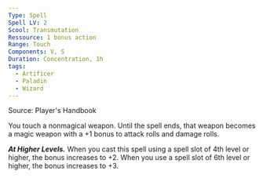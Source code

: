 ```yaml
---
Type: Spell
Spell LV: 2
Scool: Transmutation
Ressource: 1 bonus action
Range: Touch
Components: V, S
Duration: Concentration, 1h
tags:
  - Artificer
  - Paladin
  - Wizard
---
```

Source: Player's Handbook

You touch a nonmagical weapon. Until the spell ends, that weapon becomes a magic weapon with a +1 bonus to attack rolls and damage rolls.

**_At Higher Levels._** When you cast this spell using a spell slot of 4th level or higher, the bonus increases to +2. When you use a spell slot of 6th level or higher, the bonus increases to +3.
